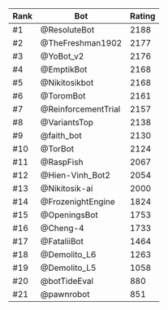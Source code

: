 Rank|Bot|Rating
---|---|---
#1|@ResoluteBot|2188
#2|@TheFreshman1902|2177
#3|@YoBot_v2|2176
#4|@EmptikBot|2168
#5|@Nikitosikbot|2168
#6|@ToromBot|2161
#7|@ReinforcementTrial|2157
#8|@VariantsTop|2138
#9|@faith_bot|2130
#10|@TorBot|2124
#11|@RaspFish|2067
#12|@Hien-Vinh_Bot2|2054
#13|@Nikitosik-ai|2000
#14|@FrozenightEngine|1824
#15|@OpeningsBot|1753
#16|@Cheng-4|1733
#17|@FataliiBot|1464
#18|@Demolito_L6|1263
#19|@Demolito_L5|1058
#20|@botTideEval|880
#21|@pawnrobot|851
